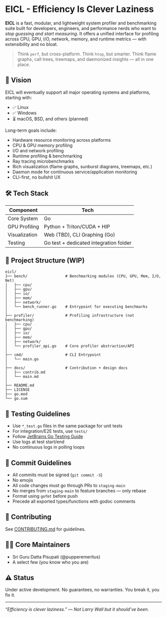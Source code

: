 # EICL - Efficiency Is Clever Laziness

**EICL** is a fast, modular, and lightweight system profiler and benchmarking suite built for developers, engineers, and performance nerds who want to *stop guessing and start measuring*. It offers a unified interface for profiling across CPU, GPU, I/O, network, memory, and runtime metrics — with extensibility and no bloat.

> Think `perf`, but cross-platform. Think `htop`, but smarter. Think flame graphs, call trees, treemaps, and daemonized insights — all in one place.

## 🚀 Vision

EICL will eventually support all major operating systems and platforms, starting with:

- ✅ Linux
- ✅ Windows  
- ⏳ macOS, BSD, and others (planned)

Long-term goals include:

- Hardware resource monitoring across platforms
- CPU & GPU memory profiling
- I/O and network profiling
- Runtime profiling & benchmarking
- Ray tracing microbenchmarks
- Rich visualization (flame graphs, sunburst diagrams, treemaps, etc.)
- Daemon mode for continuous service/application monitoring
- CLI-first, no bullshit UX

## 🛠️ Tech Stack

| Component       | Tech                          |
|----------------|-------------------------------|
| Core System     | Go                            |
| GPU Profiling   | Python + Triton/CUDA + HIP    |
| Visualization   | Web (TBD), CLI Graphing (Go)  |
| Testing         | Go test + dedicated integration folder |

## 📂 Project Structure (WIP)
```text
eicl/
├── bench/                 # Benchmarking modules (CPU, GPU, Mem, I/O, Net)
│   ├── cpu/
│   ├── gpu/
│   ├── io/
│   ├── mem/
│   ├── network/
│   └── bench_runner.go    # Entrypoint for executing benchmarks
│
├── profiler/              # Profiling infrastructure (not benchmarking)
│   ├── cpu/
│   ├── gpu/
│   ├── io/
│   ├── mem/
│   ├── network/
│   └── profiler_api.go    # Core profiler abstraction/API
│
├── cmd/                   # CLI Entrypoint
│   └── main.go
│
├── docs/                  # Contribution + design docs
│   ├── contrib.md
│   └── main.md
│
├── README.md
├── LICENSE
├── go.mod
└── go.sum
```
## 🧪 Testing Guidelines

- Use `*_test.go` files in the same package for unit tests
- For integration/E2E tests, use `tests/`
- Follow [JetBrains Go Testing Guide](https://blog.jetbrains.com/go/2022/11/22/comprehensive-guide-to-testing-in-go/)
- Use logs at test start/end
- No continuous logs in polling loops

## 🔐 Commit Guidelines

- All commits must be signed (`git commit -S`)
- No emojis
- All code changes must go through PRs to `staging-main`
- No merges from `staging-main` to feature branches — only rebase
- Format using `gofmt` before push
- Precede all exported types/functions with godoc comments

## 🤝 Contributing

See [CONTRIBUTING.md](CONTRIBUTING.md) for guidelines.

## 👨‍🔧 Core Maintainers

- Sri Guru Datta Pisupati (@pupperemeritus)
- A select few (you know who you are)

## ⚠️ Status

Under active development. No guarantees, no warranties. You break it, you fix it.

---

_“Efficiency is clever laziness.” — Not Larry Wall but it should’ve been._
